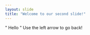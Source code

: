 ```yaml
---
layout: slide
title: "Welcome to our second slide!"
---
```

" Hello "
Use the left arrow to go back!
